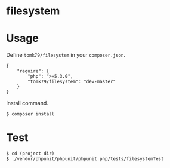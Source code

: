 filesystem
==========

# Usage

Define `tomk79/filesystem` in your `composer.json`.

```
{
    "require": {
        "php": ">=5.3.0",
        "tomk79/filesystem": "dev-master"
    }
}
```

Install command.

```
$ composer install
```


# Test

```
$ cd (project dir)
$ ./vendor/phpunit/phpunit/phpunit php/tests/filesystemTest
```

